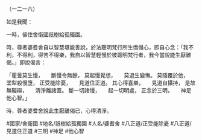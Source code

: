 （一二一六）

如是我聞：

一時，佛住舍衛國祇樹給孤獨園。

時，尊者婆耆舍自以智慧堪能善說，於法聰明梵行所生憍慢心，即自心念：「我不利，不得利，得苦不得樂，我自以智慧輕慢於彼聰明梵行者，我今當說能生厭離偈。」即說偈言：

「瞿曇莫生慢，　　斷慢令無餘，
莫起慢覺想，　　莫退生變悔。
莫隱覆於他，　　埿犁殺慢墮，
正受能除憂，　　見道住正道。
其心得喜樂，　　見道自攝持，
是故無礙辯，　　清淨離諸蓋。
斷一切諸慢，　　起一切明處，
正念於三明，　　神足他心智。」

時，尊者婆耆舍說此生厭離偈已，心得清淨。

#國家/舍衛國
#地名/祇樹給孤獨園
#人名/婆耆舍
#八正道/正受能除憂
#八正道/見道住正道
#三明
#神足
#他心智
